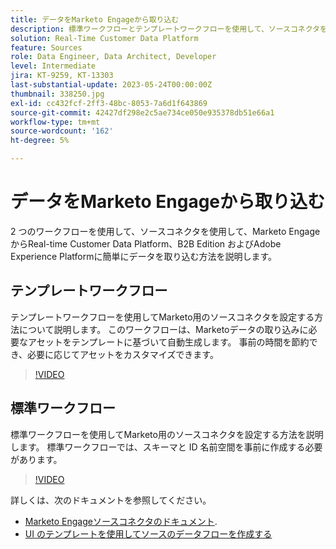 ```yaml
---
title: データをMarketo Engageから取り込む
description: 標準ワークフローとテンプレートワークフローを使用して、ソースコネクタを使用してMarketo Engageからデータを取り込む方法を説明します。
solution: Real-Time Customer Data Platform
feature: Sources
role: Data Engineer, Data Architect, Developer
level: Intermediate
jira: KT-9259, KT-13303
last-substantial-update: 2023-05-24T00:00:00Z
thumbnail: 338250.jpg
exl-id: cc432fcf-2ff3-48bc-8053-7a6d1f643869
source-git-commit: 42427df298e2c5ae734ce050e935378db51e66a1
workflow-type: tm+mt
source-wordcount: '162'
ht-degree: 5%

---
```


# データをMarketo Engageから取り込む

2 つのワークフローを使用して、ソースコネクタを使用して、Marketo EngageからReal-time Customer Data Platform、B2B Edition およびAdobe Experience Platformに簡単にデータを取り込む方法を説明します。

## テンプレートワークフロー

テンプレートワークフローを使用してMarketo用のソースコネクタを設定する方法について説明します。 このワークフローは、Marketoデータの取り込みに必要なアセットをテンプレートに基づいて自動生成します。 事前の時間を節約でき、必要に応じてアセットをカスタマイズできます。

>[!VIDEO](https://video.tv.adobe.com/v/3419550?quality=12&learn=on)

## 標準ワークフロー

標準ワークフローを使用してMarketo用のソースコネクタを設定する方法を説明します。 標準ワークフローでは、スキーマと ID 名前空間を事前に作成する必要があります。

>[!VIDEO](https://video.tv.adobe.com/v/338250?quality=12&learn=on)

詳しくは、次のドキュメントを参照してください。
* [Marketo Engageソースコネクタのドキュメント](https://experienceleague.adobe.com/docs/experience-platform/sources/connectors/adobe-applications/marketo/marketo.html).
* [UI のテンプレートを使用してソースのデータフローを作成する](https://experienceleague.adobe.com/docs/experience-platform/sources/ui-tutorials/templates.html#)
